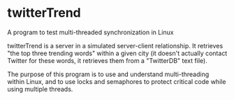 # twitterTrend
A program to test multi-threaded synchronization in Linux


twitterTrend is a server in a simulated server-client relationship.  It retrieves "the top three trending words" within a given city (it doesn't actually contact Twitter for these words, it retrieves them from a "TwitterDB" text file).

The purpose of this program is to use and understand multi-threading within Linux, and to use locks and semaphores to protect critical code while using multiple threads.
